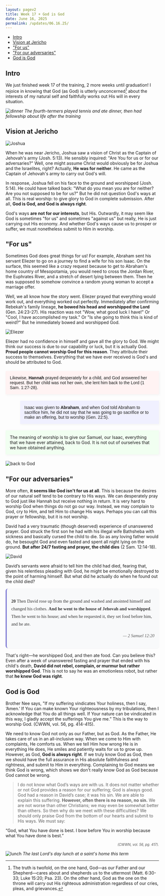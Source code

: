 ```yaml
---
layout: pagev2
title: Week 17 + God is God
date: June 16, 2025
permalink: /updates/06.16.25/
---
```

- [Intro](#intro)
- [Vision at Jericho](#vision-at-jericho)
- ["For us"](#for-us)
- ["For our adversaries"](#for-our-adversaries)
- [God is God](#god-is-god)

## Intro

We just finished week 17 of the training, 2 more weeks until graduation! I rejoice in knowing that God (as God) is utterly unconcerned[^1] about the interests of my natural self and faithfully works out His will in every situation.

![dinner](../../img/06.16.25.5.webp)
*The fourth-termers played tennis and ate dinner, then had fellowship about life after the training*

## Vision at Jericho

![Joshua](../../img/06.16.25.2.webp)

When he was near Jericho, Joshua saw a vision of Christ as the Captain of Jehovah's army (Josh. 5:13). He sensibly inquired: "Are You for us or for our adversaries?" Well, one might assume Christ would obviously be for Joshua and the Israelites, right? Actually, **He was for neither**. He came as the Captain of Jehovah's army to carry out God's will.

In response, Joshua fell on his face to the ground and worshipped (Josh. 5:14). He could have talked back: "What do you mean you are for neither? Are you not supposed to be for us?" But he did not question God's ways at all. This is real worship: to give glory to God in complete submission. After all, **God is God, and God is always right**. 

God's ways **are not for our interests**, but His. Outwardly, it may seem like God is sometimes "for us" and sometimes "against us" but really, He is just carrying out His economy. And whether God's ways cause us to prosper or suffer, we must nonetheless submit to Him in worship. 

## "For us"

Sometimes God does great things for us! For example, Abraham sent his servant Eliezer to go on a journey to find a wife for his son Isaac. On the surface, this seemed like a crazy request because to get to Abraham's home country of Mesopotamia, you would need to cross the Jordan River, the Euphrates River, and a stretch of desert lying between them. Then he was supposed to somehow convince a random young woman to accept a marriage offer.

Well, we all know how the story went. Eliezer prayed that everything would work out, and everything worked out perfectly. Immediately after confirming Rebekah's family lineage, **he bowed his head and worshipped the Lord** (Gen. 24:23-27). His reaction was not "Wow, what good luck I have!" Or "Cool, I have accomplished my task." Or "Is she going to think this is kind of weird?" But he immediately bowed and worshipped God.

![Eliezer](../../img/06.16.25.3.webp)

Eliezer had no confidence in himself and gave all the glory to God. We might think our success is due to our capability or luck, but it is actually God. **Proud people cannot worship God for this reason**. They attribute their success to themselves. Everything that we have ever received is God's and should be attributed to God.

<div style="max-width: 700px; margin: 0 auto; font-family: sans-serif;">
  <div style="background:#fff3f3; padding:1em; margin:1.5em 0; box-shadow:2px 2px 8px rgba(0,0,0,0.05);">
    <p style="margin:0;">Likewise, <strong>Hannah</strong> prayed desperately for a child, and God answered her request. But her child was not her own, she lent him back to the Lord (1 Sam. 1:27-28). </p>
  </div>

  <div style="background:#f0f0ff; padding:1em; margin:1.5em 0 1.5em auto; box-shadow:2px 2px 8px rgba(0,0,0,0.05); max-width:85%;">
    <p style="margin:0;">Isaac was given to <strong>Abraham</strong>, and when God told Abraham to sacrifice him, he did not say that he was going to go sacrifice or to make an offering, but to worship (Gen. 22:5). </p>
  </div>
</div>
  <div style="background:#f1fff1; padding:1em; margin:1.5em 0; box-shadow:2px 2px 8px rgba(0,0,0,0.05);">
    <p style="margin:0;">The meaning of worship is to give our Samuel, our Isaac, everything that we have ever attained, back to God. It is not out of ourselves that we have obtained anything.</p>
  </div>

![back to God](../../img/06.16.25.1.webp)

## "For our adversaries"

More often, **it seems like God isn't for us at all**. This is because the desires of our natural self tend to be contrary to His ways. We can desperately pray to God just like Hannah but receive nothing in return. It is very hard to worship God when things do not go our way. Instead, we may complain to God, cry to Him, and tell Him to change His ways. Perhaps you can call this prayer or fellowship, but it is not worship. 

David had a very traumatic (though deserved) experience of unanswered prayer. God struck the first son he had with his illegal wife Bathsheba with sickness and basically cursed the child to die. So as any loving father would do, he besought God and even fasted and spent all night lying on the ground. **But after 24/7 fasting and prayer, the child dies** (2 Sam. 12:14-18). 

![David](../../img/06.16.25.6.webp)

David’s servants were afraid to tell him the child had died, fearing that, given his relentless pleading with God, he might be emotionally destroyed to the point of harming himself. But what did he actually do when he found out the child died?

<div style="background: #f8f9fa; border-left: 4px solid #8884d8; padding: 1em 1em; margin: 1em 0; font-family: 'Georgia', serif; font-size: 1.05em; line-height: 1.7; color: #333; border-radius: 8px; box-shadow: 0 1px 4px rgba(0,0,0,0.05);">
<p style="margin-bottom: 0.8em;"><strong>20</strong> Then David rose up from the ground and washed and anointed himself and changed his clothes. <strong>And he went to the house of Jehovah and worshipped</strong>. Then he went to his house; and when he requested it, they set food before him, and he ate.</p>
<p style="text-align: right; font-size: 0.95em; font-style: italic; color: #555;">— 2 Samuel 12:20</p>
</div>

That's right—he worshipped God, and then ate food. Can you believe this? Even after a week of unanswered fasting and prayer that ended with his child's death, **David did not rebel, complain, or murmur but rather worshipped God**. This is not to say he was an emotionless robot, but rather that **he knew God was right**. 

## God is God

Brother Nee says, "If my suffering vindicates Your holiness, then I say, ‘Amen.’ If You can make known Your righteousness by my tribulations, then I acknowledge that You do all things well. If Your nature can be vindicated in this way, I gladly accept the sufferings You give me.” This is the way to worship God. (CWWN, vol. 56, pg. 414-415).

We need to know God not only as our Father, but as God. As the Father, He takes care of us in an all-inclusive way. When we come to Him with complaints, He comforts us. When we tell Him how wrong He is in everything He does, He smiles and patiently waits for us to grow up. However, as God, **God is always right**. If we truly know God as God, then we should have the full assurance in His absolute faithfulness and rightness, and submit to Him in everything. Complaining to God means we think God is wrong, which shows we don't really know God as God because God cannot be wrong.

>I do not know what God’s ways are with us. It does not matter whether or not God provides a reason for our suffering; God is always good. God had a reason in David’s case; it was his sin. We are able to explain this suffering. **However, often there is no reason, no sin.** We are not worse than other Christians; we may even be somewhat better than others. So then why do we meet with these difficulties? We should only praise God from the bottom of our hearts and submit to His ways. We must say: 

<div class="glass-loop">
    <p> “God, what You have done is best. I bow before You in worship because what You have done is best.” </p>
    <p style="text-align: right; font-size: 0.8em; font-style: italic; color: #555;">(CWWN, vol. 56, pg. 417). </p>
</div>

![lunch](../../img/06.16.25.4.webp)
*The last Lord's day lunch at a saint's home this term*

[^1]: The truth is twofold, on the one hand, God—as our Father and our Shepherd—cares about and shepherds us to the uttermost (Matt. 6:30-33; Luke 15:20; Psa. 23). On the other hand, God as the one on the throne will carry out His righteous administration regardless of our cries, pleas, and grievances.